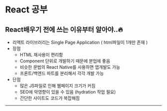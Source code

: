 # React 공부

## React배우기 전에 쓰는 이유부터 알아야..🔥

- 리액트 라이브러리는 Single Page Application ( html파일이 1개만 존재 )
- 장점
  - HTML 재사용이 편리함
  - Component 단위로 개발하기 때문에 분업에 좋음
  - 비슷한 문법의 React Native를 사용하면 앱개발도 가능
  - 프론트/백엔드 파트를 분리해서 각각 개발 가능
- 단점
  - 많은 JS파일로 인해 웹페이지 크기가 커짐
  - SEO에 악영향이 있을 수 있음 (hydration 작업 필요)
  - 간단한 사이트도 코드가 복잡해짐

---
